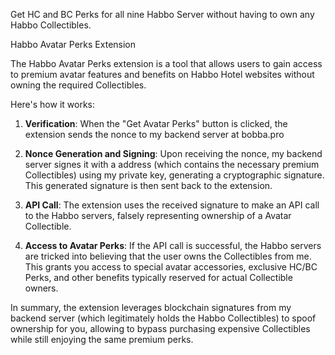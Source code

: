 Get HC and BC Perks for all nine Habbo Server without having to own any Habbo Collectibles.

Habbo Avatar Perks Extension

The Habbo Avatar Perks extension is a tool that allows users to gain access to premium avatar features and benefits on Habbo Hotel websites without owning the required Collectibles.

Here's how it works:

1. **Verification**:
When the "Get Avatar Perks" button is clicked, the extension sends the nonce to my backend server at bobba.pro

2. **Nonce Generation and Signing**:
Upon receiving the nonce, my backend server signes it with a address (which contains the necessary premium Collectibles) using my private key, generating a cryptographic signature. This generated signature is then sent back to the extension.

3. **API Call**:
The extension uses the received signature to make an API call to the Habbo servers, falsely representing ownership of a Avatar Collectible.

4. **Access to Avatar Perks**:
If the API call is successful, the Habbo servers are tricked into believing that the user owns the Collectibles from me.
This grants you access to special avatar accessories, exclusive HC/BC Perks, and other benefits typically reserved for actual Collectible owners.

In summary, the extension leverages blockchain signatures from my backend server (which legitimately holds the Habbo Collectibles) to spoof ownership for you, allowing to bypass purchasing expensive Collectibles while still enjoying the same premium perks.

